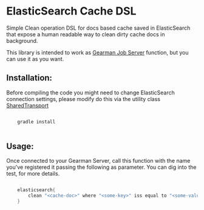 # ElasticSearch Cache DSL

Simple Clean operation DSL for docs based cache saved in ElasticSearch that expose a
human readable way to clean dirty cache docs in background.

This library is intended to work as [Gearman Job Server](http://gearman.org/) function, but you can use it as you
want. 



Installation:
----

Before compiling the code you might need to change ElasticSearch connection settings,
please modify do this via the utility class [SharedTransport](https://github.com/janselr/cache-clean-dsl/blob/master/src/main/groovy/com/jvra/ocache/es/util/SharedTransport.java)

``` java

    gradle install
    
```



Usage:
-----

Once connected to your Gearman Server, call this function with the name you've registered it
passing the following as parameter. You can dig into the test, for more details.

``` java 

    elasticsearch{
        clean "<cache-doc>" where "<some-key>" iss equal to "<some-value>"
    }

```
